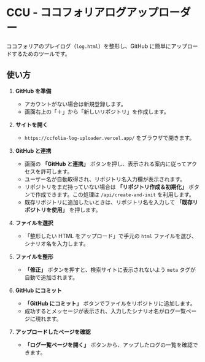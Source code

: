 # CCU - ココフォリアログアップローダー

ココフォリアのプレイログ（`log.html`）を整形し、GitHub に簡単にアップロードするためのツールです。

## 使い方

1. **GitHub を準備**
   - アカウントがない場合は新規登録します。
   - 画面右上の「＋」から「新しいリポジトリ」を作成します。

2. **サイトを開く**
   - `https://ccfolia-log-uploader.vercel.app/` をブラウザで開きます。

3. **GitHub と連携**
   - 画面の **「GitHub と連携」** ボタンを押し、表示される案内に従ってアクセスを許可します。
   - ユーザー名が自動取得され、リポジトリ名入力欄が表示されます。
   - リポジトリをまだ持っていない場合は **「リポジトリ作成＆初期化」** ボタンで作成できます。この処理は `/api/create-and-init` を利用します。
   - 既存リポジトリに追加したいときは、リポジトリ名を入力して **「既存リポジトリを使用」** を押します。

4. **ファイルを選択**
   - 「整形したい HTML をアップロード」で手元の `html` ファイルを選び、シナリオ名を入力します。

5. **ファイルを整形**
   - **「修正」** ボタンを押すと、検索サイトに表示されないよう `meta` タグが自動で追加されます。

6. **GitHub にコミット**
   - **「GitHub にコミット」** ボタンでファイルをリポジトリに追加します。
   - 成功するとメッセージが表示され、入力したシナリオ名がログ一覧ページに現れます。

7. **アップロードしたページを確認**
   - **「ログ一覧ページを開く」** ボタンから、アップしたログの一覧を確認できます。
